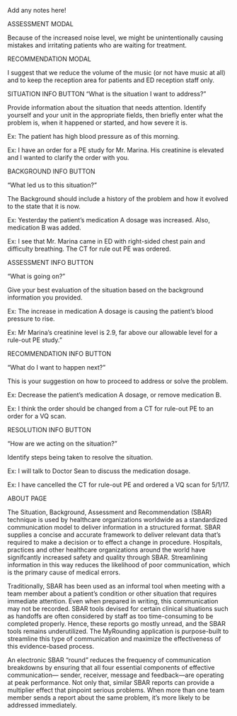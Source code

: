 Add any notes here!

ASSESSMENT MODAL

Because of the increased noise level, we might be unintentionally causing mistakes and irritating patients who are waiting for treatment.

RECOMMENDATION MODAL

I suggest that we reduce the volume of the music (or not have music at all) and to keep the reception area for patients and ED reception staff only.

SITUATION INFO BUTTON
“What is the situation I want to address?”

Provide information about the situation that needs attention. Identify yourself and your unit in the appropriate fields, then briefly enter what the problem is, when it happened or started, and how severe it is.

Ex: The patient has high blood pressure as of this morning.

Ex: I have an order for a PE study for Mr. Marina. His creatinine is elevated and I wanted to clarify the order with you.

BACKGROUND INFO BUTTON

“What led us to this situation?”

The Background should include a history of the problem and how it evolved to the state that it is now.

Ex: Yesterday the patient’s medication A dosage was increased. Also, medication B was added.

Ex: I see that Mr. Marina came in ED with right-sided chest pain and difficulty breathing. The CT for rule out PE was ordered.

ASSESSMENT INFO BUTTON

“What is going on?”

Give your best evaluation of the situation based on the background information you provided.

Ex: The increase in medication A dosage is causing the patient’s blood pressure to rise.

Ex: Mr Marina’s creatinine level is 2.9, far above our allowable level for a rule-out PE study.”

RECOMMENDATION INFO BUTTON

“What do I want to happen next?”

This is your suggestion on how to proceed to address or solve the problem.

Ex: Decrease the patient’s medication A dosage, or remove medication B.

Ex: I think the order should be changed from a CT for rule-out PE to an order for a VQ scan.

RESOLUTION INFO BUTTON

“How are we acting on the situation?”

Identify steps being taken to resolve the situation.

Ex: I will talk to Doctor Sean to discuss the medication dosage.

Ex: I have cancelled the CT for rule-out PE and ordered a VQ scan for 5/1/17.

ABOUT PAGE

The Situation, Background, Assessment and
Recommendation (SBAR) technique is used by healthcare
organizations worldwide as a standardized communication model to deliver
information in a structured format. SBAR supplies a concise and accurate
framework to deliver relevant data that’s required to make a decision or to effect
a change in procedure. Hospitals, practices and other healthcare organizations
around the world have signifcantly increased safety and quality through SBAR.
Streamlining information in this way reduces the likelihood of poor communication,
which is the primary cause of medical errors.

Traditionally, SBAR has been used as an informal tool when meeting with a team
member about a patient’s condition or other situation that requires immediate
attention. Even when prepared in writing, this communication may not be
recorded. SBAR tools devised for certain clinical situations such as handoffs are
often considered by staff as too time-consuming to be completed properly. Hence,
these reports go mostly unread, and the SBAR tools remains underutilized. The
MyRounding application is purpose-built to streamline this type of communication
and maximize the effectiveness of this evidence-based process.

An electronic SBAR “round” reduces the frequency of communication breakdowns
by ensuring that all four essential components of effective communication—
sender, receiver, message and feedback—are operating at peak
performance. Not only that, similar SBAR reports can provide a
multiplier effect that pinpoint serious problems. When more than
one team member sends a report about the same problem, it’s
more likely to be addressed immediately.
